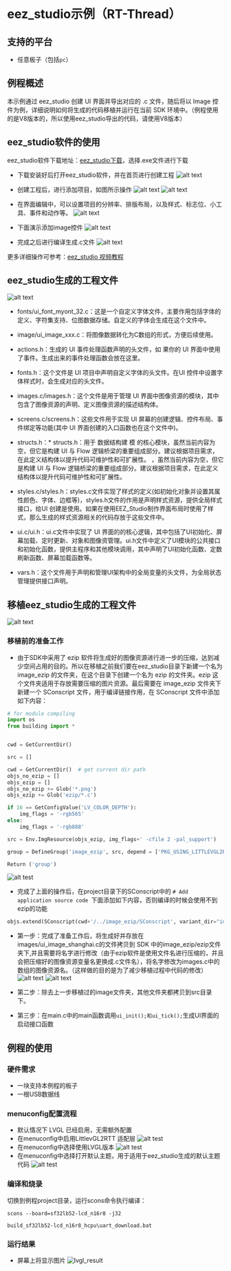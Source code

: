 # eez_studio示例（RT-Thread）

## 支持的平台
<!-- 支持哪些板子和芯片平台 -->
- 任意板子（包括`pc`）

## 例程概述 
本示例通过 eez_studio 创建 UI 界面并导出对应的 .c 文件，随后将以 Image 控件为例，详细说明如何将生成的代码移植并运行在当前 SDK 环境中。（例程使用的是V8版本的，所以使用eez_studio导出的代码，请使用V8版本）

## eez_studio软件的使用
eez_studio软件下载地址：[eez_studio下载](https://github.com/eez-open/studio/releases)，选择.exe文件进行下载

* 下载安装好后打开eez_studio软件，并在首页进行创建工程
![alt text](assets/eez3.png)

* 创建工程后，进行添加项目，如图所示操作
![alt text](assets/eez1.png)
![alt text](assets/eez2.png)

* 在界面编辑中，可以设置项目的分辨率、排版布局，以及样式、标志位、小工具、事件和动作等。
![alt text](assets/eez4.png)

* 下面演示添加image控件
![alt text](assets/eez5.png)

* 完成之后进行编译生成.c文件
![alt text](assets/eez6.png)

更多详细操作可参考：[eez_studio 视频教程](https://www.bilibili.com/video/BV1vkp2egERj)

## eez_studio生成的工程文件

![alt text](assets/eez_code1.png)

* fonts/ui_font_myont_32.c：这是一个自定义字体文件，主要作用包括字体的定义、字符集支持、位图数据存储。自定义的字体会生成在这个文件中。

* image/ui_image_xxx.c：将图像数据转化为C数组的形式，方便后续使用。

* actions.h：生成的 UI 事件处理函数声明的头文件，如
果你的 UI 界面中使用了事件。生成出来的事件处理函数会放在这里。

* fonts.h：这个文件是 UI 项目中声明自定义字体的头文件。在UI 控件中设置字体样式时，会生成对应的头文件。

* images.c/images.h：这个文件是用于管理 UI 界面中图像资源的模块，其中包含了图像资源的声明、定义图像资源的描述结构体。

* screens.c/screens.h：这些文件用于实现 UI 屏幕的创建逻辑、控件布局、事件绑定等功能(其中 UI 界面创建的入口函数也在这个文件中)。

* structs.h：* structs.h：用于 数据结构建 模 的核心模块，虽然当前内容为空，但它是构建 UI 与 Flow 逻辑桥梁的重要组成部分。建议根据项目需求，在此定义结构体以提升代码可维护性和可扩展性。
，虽然当前内容为空，但它是构建 UI 与 Flow 逻辑桥梁的重要组成部分。建议根据项目需求，在此定义结构体以提升代码可维护性和可扩展性。

* styles.c/styles.h：styles.c文件实现了样式的定义(如初始化对象并设置其属性颜色、字体、边框等)，styles.h文件的作用是声明样式资源，提供全局样式接口，给UI 创建是使用。如果在使用EEZ_Studio制作界面布局时使用了样式，那么生成的样式资源相关的代码存放于这些文件中。

* ui.c/ui.h：ui.c文件中实现了 UI 界面的的核心逻辑，其中包括了UI初始化、屏幕加载、定时更新、对象和图像资管理。ui.h文件中定义了UI模块的公共接口和初始化函数，提供主程序和其他模块调用，其中声明了UI初始化函数、定数刷新函数、屏幕加载函数等。

* vars.h：这个文件用于声明和管理UI架构中的全局变量的头文件，为全局状态管理提供接口声明。

## 移植eez_studio生成的工程文件
![alt text](assets/code_file.png)
### 移植前的准备工作
* 由于SDK中采用了 ezip 软件将生成好的图像资源进行进一步的压缩，达到减少空间占用的目的。所以在移植之前我们要在eez_studio目录下新建一个名为 image_ezip 的文件夹，在这个目录下创建一个名为 ezip 的文件夹。ezip 这个文件夹适用于存放需要压缩的图片资源。最后需要在 image_ezip 文件夹下新建一个 SConscript 文件，用于编译链接作用，在 SConscript 文件中添加如下内容：

```python
# for module compiling
import os
from building import *


cwd = GetCurrentDir()

src = []

cwd = GetCurrentDir()  # get current dir path
objs_no_ezip = []
objs_ezip = []
objs_no_ezip += Glob('*.png')
objs_ezip += Glob('ezip/*.c')

if 16 == GetConfigValue('LV_COLOR_DEPTH'):
    img_flags = '-rgb565'
else:
    img_flags = '-rgb888'

src = Env.ImgResource(objs_ezip, img_flags+' -cfile 2 -pal_support')

group = DefineGroup('image_ezip', src, depend = ['PKG_USING_LITTLEVGL2RTT'])  

Return ('group')
```
![alt test](assets/image_ezip.png)

*  完成了上面的操作后，在project目录下的SConscript中的 `# Add application source code `下面添加如下内容，否则编译的时候会使用不到ezip的功能

```python
objs.extend(SConscript(cwd+'/../image_ezip/SConscript', variant_dir="image_ezip", duplicate=0))
```

* 第一步：完成了准备工作后，将生成好并存放在images/ui_image_shanghai.c的文件拷贝到 SDK 中的image_ezip/ezip文件夹下,并且需要将名字进行修改（由于ezip软件是使用文件名进行压缩的，并且会把压缩好的图像资源变量名更换成.c文件名），将名字修改为images.c中的数组的图像资源名。（这样做的目的是为了减少移植过程中代码的修改）
![alt text](assets/image1.png)
![alt text](assets/ezip.png)

* 第二步：除去上一步移植过的image文件夹，其他文件夹都拷贝到src目录下。

* 第三步：在main.c中的main函数调用`ui_init();和ui_tick();`生成UI界面的启动接口函数
## 例程的使用
### 硬件需求
* 一块支持本例程的板子
* 一根USB数据线

### menuconfig配置流程
* 默认情况下 LVGL 已经启用，无需额外配置
* 在menuconfig中启用LittlevGL2RTT 适配层
![alt test](assets/menuconfig1.png)
* 在menuconfig中选择使用LVGL版本
![alt test](assets/menuconfig2.png)
* 在menuconfig中选择打开默认主题，用于适用于eez_studio生成的默认主题代码
![alt test](assets/menuconfig3.png)

### 编译和烧录
切换到例程project目录，运行scons命令执行编译：
```
scons --board=sf32lb52-lcd_n16r8 -j32
```
```
build_sf32lb52-lcd_n16r8_hcpu\uart_download.bat
```

### 运行结果
* 屏幕上将显示图片
![lvgl_result](assets/result.png)

